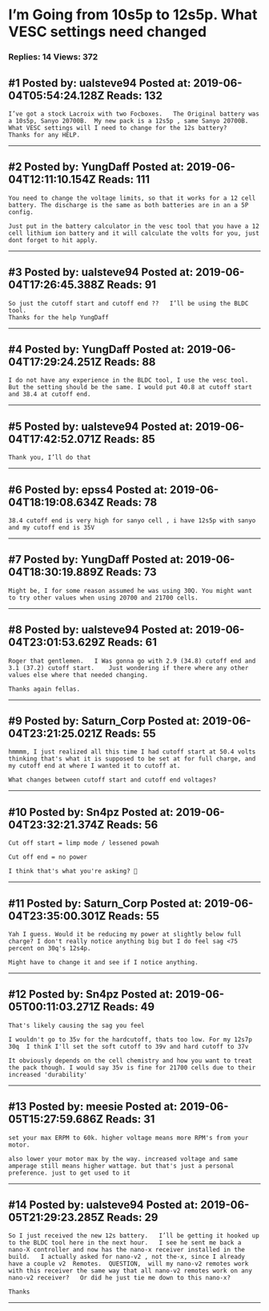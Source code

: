 # I’m Going from 10s5p to 12s5p. What VESC settings need changed

### Replies: 14 Views: 372

## \#1 Posted by: ualsteve94 Posted at: 2019-06-04T05:54:24.128Z Reads: 132

```
I’ve got a stock Lacroix with two Focboxes.   The Original battery was a 10s5p, Sanyo 20700B.  My new pack is a 12s5p , same Sanyo 20700B.  What VESC settings will I need to change for the 12s battery?    Thanks for any HELP.
```

---
## \#2 Posted by: YungDaff Posted at: 2019-06-04T12:11:10.154Z Reads: 111

```
You need to change the voltage limits, so that it works for a 12 cell battery. The discharge is the same as both batteries are in an a 5P config. 

Just put in the battery calculator in the vesc tool that you have a 12 cell lithium ion battery and it will calculate the volts for you, just dont forget to hit apply.
```

---
## \#3 Posted by: ualsteve94 Posted at: 2019-06-04T17:26:45.388Z Reads: 91

```
So just the cutoff start and cutoff end ??   I’ll be using the BLDC tool.   
Thanks for the help YungDaff
```

---
## \#4 Posted by: YungDaff Posted at: 2019-06-04T17:29:24.251Z Reads: 88

```
I do not have any experience in the BLDC tool, I use the vesc tool. But the setting should be the same. I would put 40.8 at cutoff start and 38.4 at cutoff end.
```

---
## \#5 Posted by: ualsteve94 Posted at: 2019-06-04T17:42:52.071Z Reads: 85

```
Thank you, I’ll do that
```

---
## \#6 Posted by: epss4 Posted at: 2019-06-04T18:19:08.634Z Reads: 78

```
38.4 cutoff end is very high for sanyo cell , i have 12s5p with sanyo and my cutoff end is 35V
```

---
## \#7 Posted by: YungDaff Posted at: 2019-06-04T18:30:19.889Z Reads: 73

```
Might be, I for some reason assumed he was using 30Q. You might want to try other values when using 20700 and 21700 cells.
```

---
## \#8 Posted by: ualsteve94 Posted at: 2019-06-04T23:01:53.629Z Reads: 61

```
Roger that gentlemen.   I Was gonna go with 2.9 (34.8) cutoff end and 3.1 (37.2) cutoff start.    Just wondering if there where any other values else where that needed changing.   

Thanks again fellas.
```

---
## \#9 Posted by: Saturn_Corp Posted at: 2019-06-04T23:21:25.021Z Reads: 55

```
hmmmm, I just realized all this time I had cutoff start at 50.4 volts thinking that's what it is supposed to be set at for full charge, and my cutoff end at where I wanted it to cutoff at. 

What changes between cutoff start and cutoff end voltages?
```

---
## \#10 Posted by: Sn4pz Posted at: 2019-06-04T23:32:21.374Z Reads: 56

```
Cut off start = limp mode / lessened powah

Cut off end = no power

I think that's what you're asking? 🤔
```

---
## \#11 Posted by: Saturn_Corp Posted at: 2019-06-04T23:35:00.301Z Reads: 55

```
Yah I guess. Would it be reducing my power at slightly below full charge? I don't really notice anything big but I do feel sag <75 percent on 30q's 12s4p.

Might have to change it and see if I notice anything.
```

---
## \#12 Posted by: Sn4pz Posted at: 2019-06-05T00:11:03.271Z Reads: 49

```
That's likely causing the sag you feel 

I wouldn't go to 35v for the hardcutoff, thats too low. For my 12s7p 30q  I think I'll set the soft cutoff to 39v and hard cutoff to 37v

It obviously depends on the cell chemistry and how you want to treat the pack though. I would say 35v is fine for 21700 cells due to their increased 'durability'
```

---
## \#13 Posted by: meesie Posted at: 2019-06-05T15:27:59.686Z Reads: 31

```
set your max ERPM to 60k. higher voltage means more RPM's from your motor.

also lower your motor max by the way. increased voltage and same amperage still means higher wattage. but that's just a personal preference. just to get used to it
```

---
## \#14 Posted by: ualsteve94 Posted at: 2019-06-05T21:29:23.285Z Reads: 29

```
So I just received the new 12s battery.   I’ll be getting it hooked up to the BLDC tool here in the next hour.   I see he sent me back a nano-X controller and now has the nano-x receiver installed in the build.   I actually asked for nano-v2 , not the-x, since I already have a couple v2  Remotes.  QUESTION,  will my nano-v2 remotes work with this receiver the same way that all nano-v2 remotes work on any nano-v2 receiver?   Or did he just tie me down to this nano-x?   

Thanks
```

---

